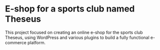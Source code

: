 # E-shop for a sports club named Theseus

This project focused on creating an online e-shop for the sports club Theseus,
using WordPress and various plugins to build a fully functional e-commerce platform.
